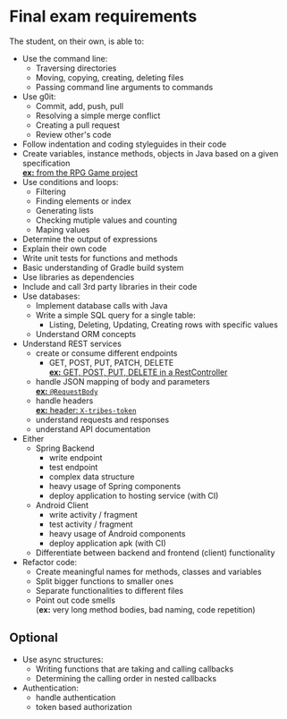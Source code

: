 # Final exam requirements

The student, on their own, is able to:

 -  Use the command line:
     -  Traversing directories
     -  Moving, copying, creating, deleting files
     -  Passing command line arguments to commands
 -  Use g0it:
     -  Commit, add, push, pull
     -  Resolving a simple merge conflict
     -  Creating a pull request
     -  Review other's code
 -  Follow indentation and coding styleguides in their code
 -  Create variables, instance methods, objects in Java based on a given specification  
   [**ex:** from the RPG Game project](https://github.com/greenfox-academy/seed0forever/blob/master/week-05/RPGgame/src/TileMap.java)
 -  Use conditions and loops:
     -  Filtering
     -  Finding elements or index
     -  Generating lists
     -  Checking mutiple values and counting
     -  Maping values
 -  Determine the output of expressions
 -  Explain their own code
 -  Write unit tests for functions and methods
 -  Basic understanding of Gradle build system
 -  Use libraries as dependencies
 -  Include and call 3rd party libraries in their code
 -  Use databases:
     -  Implement database calls with Java
     -  Write a simple SQL query for a single table:
         -  Listing, Deleting, Updating, Creating rows with specific values
     -  Understand ORM concepts
 -  Understand REST services
     -  create or consume different endpoints
         -  GET, POST, PUT, PATCH, DELETE  
           [**ex:** GET, POST, PUT, DELETE in a RestController](https://github.com/greenfox-academy/seed0forever/blob/bc0197b259402337a65b2500df5f132845342c13/week-08/day-05/project/reddit/src/main/java/com/greenfox/seed0forever/reddit/controller/PostController.java#L28)
     -  handle JSON mapping of body and parameters  
       [**ex:** `@RequestBody`](https://github.com/greenfox-academy/serpentine-tribes-backend/blob/6e08b1fcb50e34fec3539a53639870d5345fccf5/src/main/java/com/greenfox/tribesoflagopus/backend/controller/RegistrationController.java#L41)
     -  handle headers  
       [**ex:** header: `X-tribes-token`](https://github.com/greenfox-academy/serpentine-tribes-backend/blob/2eaabe562da054cc8d1e2f25a004cb5068552729/src/main/java/com/greenfox/tribesoflagopus/backend/controller/TroopController.java#L41)
     -  understand requests and responses
     -  understand API documentation
 -  Either
     -  Spring Backend
         -  write endpoint
         -  test endpoint
         -  complex data structure
         -  heavy usage of Spring components
         -  deploy application to hosting service (with CI)
     - Android Client
         -  write activity / fragment
         -  test activity / fragment
         -  heavy usage of Android components
         -  deploy application apk (with CI)
     - Differentiate between backend and frontend (client) functionality
 -  Refactor code:
     -  Create meaningful names for methods, classes and variables
     -  Split bigger functions to smaller ones
     -  Separate functionalities to different files
     -  Point out code smells  
       (**ex:** very long method bodies, bad naming, code repetition)

## Optional

 -  Use async structures:
     -  Writing functions that are taking and calling callbacks
     -  Determining the calling order in nested callbacks
 -  Authentication:
     -  handle authentication
     -  token based authorization

